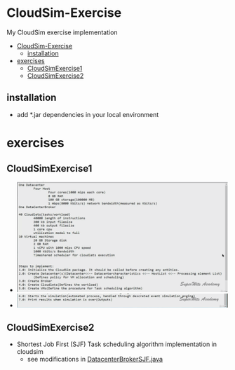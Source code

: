 # CloudSim-Exercise
My CloudSim exercise implementation
<!-- TOC -->

- [CloudSim-Exercise](#cloudsim-exercise)
  - [installation](#installation)
- [exercises](#exercises)
  - [CloudSimExercise1](#cloudsimexercise1)
  - [CloudSimExercise2](#cloudsimexercise2)

<!-- /TOC -->
## installation
- add *.jar dependencies in your local environment

# exercises
## CloudSimExercise1
- <img src="./docs/1.jpg" />
- <img src="./docs/2.jpg" />

## CloudSimExercise2
- Shortest Job First (SJF) Task scheduling algorithm implementation in cloudsim
    - see modifications in [DatacenterBrokerSJF.java](./src/DatacenterBrokerSJF.java)